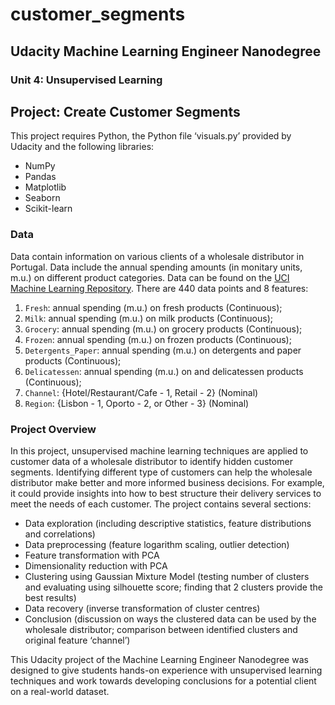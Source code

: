 # customer_segments

## Udacity Machine Learning Engineer Nanodegree

### Unit 4: Unsupervised Learning

## Project: Create Customer Segments

This project requires Python, the Python file ‘visuals.py’ provided by Udacity and the following libraries:
-	NumPy
-	Pandas
-	Matplotlib
-	Seaborn
-	Scikit-learn

### Data
Data contain information on various clients of a wholesale distributor in Portugal. Data include the annual spending amounts (in monitary units, m.u.) on different product categories.
Data can be found on the [UCI Machine Learning Repository](https://archive.ics.uci.edu/ml/datasets/Wholesale+customers).
There are 440 data points and 8 features:
1) `Fresh`: annual spending (m.u.) on fresh products (Continuous); 
2) `Milk`: annual spending (m.u.) on milk products (Continuous); 
3) `Grocery`: annual spending (m.u.) on grocery products (Continuous); 
4) `Frozen`: annual spending (m.u.) on frozen products (Continuous);
5) `Detergents_Paper`: annual spending (m.u.) on detergents and paper products (Continuous);
6) `Delicatessen`: annual spending (m.u.) on and delicatessen products (Continuous); 
7) `Channel`: {Hotel/Restaurant/Cafe - 1, Retail - 2} (Nominal)
8) `Region`: {Lisbon - 1, Oporto - 2, or Other - 3} (Nominal)

### Project Overview
In this project, unsupervised machine learning techniques are applied to customer data of a wholesale distributor to identify hidden customer segments. Identifying different type of customers can help the wholesale distributor make better and more informed business decisions. For example, it could provide insights into how to best structure their delivery services to meet the needs of each customer.
The project contains several sections:
-	Data exploration (including descriptive statistics, feature distributions and correlations)
-	Data preprocessing (feature logarithm scaling, outlier detection)
-	Feature transformation with PCA
-	Dimensionality reduction with PCA
-	Clustering using Gaussian Mixture Model (testing number of clusters and evaluating using silhouette score; finding that 2 clusters provide the best results)
-	Data recovery (inverse transformation of cluster centres)
-	Conclusion (discussion on ways the clustered data can be used by the wholesale distributor; comparison between identified clusters and original feature ‘channel’) 

This Udacity project of the Machine Learning Engineer Nanodegree was designed to give students hands-on experience with unsupervised learning techniques and work towards developing conclusions for a potential client on a real-world dataset. 

